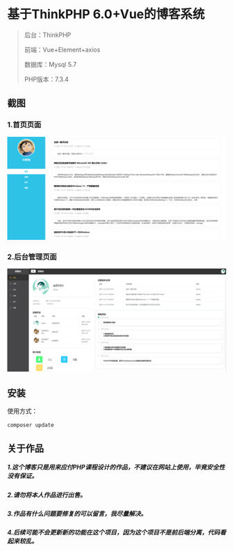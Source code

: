 基于ThinkPHP 6.0+Vue的博客系统
===============

> 后台：ThinkPHP
>
> 前端：Vue+Element+axios
>
> 数据库：Mysql 5.7
>
> PHP版本：7.3.4

## 截图

### 1.首页页面
![首页](\public\static\image\1.png)
### 2.后台管理页面
![后台](\public\static\image\2.png)


## 安装


使用方式：

~~~
composer update
~~~

## 关于作品
##### 1.这个博客只是用来应付PHP课程设计的作品，不建议在网站上使用，毕竟安全性没有保证。
##### 2.请勿将本人作品进行出售。
##### 3.作品有什么问题要修复的可以留言，我尽量解决。
##### 4.后续可能不会更新新的功能在这个项目，因为这个项目不是前后端分离，代码看起来较乱。